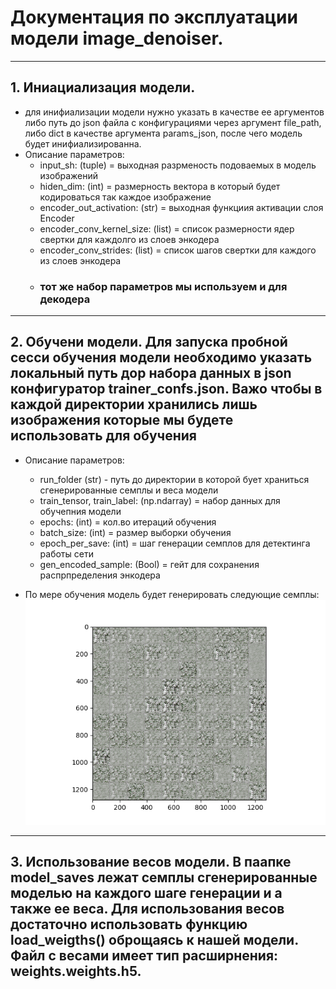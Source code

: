 # Документация по эксплуатации модели image_denoiser.

---
## 1. Иниациализация модели. 
- для инифиализации модели нужно указать в качестве ее аргументов либо путь до json файла с конфигурациями через аргумент file_path, либо dict в качестве аргумента params_json, после чего модель будет инифиализированна.
- Описание параметров:
    - input_sh: (tuple) = выходная разрменость подоваемых в модель изображений
    - hiden_dim: (int) = размерность вектора в который будет кодироваться так каждое изображение
    - encoder_out_activation: (str) = выходная функциия активации слоя Encoder
    - encoder_conv_kernel_size: (list) = список размерности ядер свертки для каждолго из слоев энкодера
    - encoder_conv_strides: (list) = список шагов свертки для каждого из слоев энкодера
    - ### тот же набор параметров мы используем и для декодера

---
## 2. Обучени модели. Для запуска пробной сесси обучения модели необходимо указать локальный путь дор набора данных в json конфигуратор trainer_confs.json. Важо чтобы в каждой директории хранились лишь изображения которые мы будете использовать для обучения

- Описание параметров:
    - run_folder (str) - путь до директории в которой бует храниться сгенерированные семплы и веса модели
    - train_tensor, train_label: (np.ndarray) = набор данных для обучепния модели
    - epochs: (int) = кол.во итераций обучения
    - batch_size: (int) = размер выборки обучения
    - epoch_per_save: (int) = шаг генерации семплов для детектинга работы сети
    - gen_encoded_sample: (Bool) = гейт для сохранения распрпределения энкодера

- По мере обучения модель будет генерировать следующие семплы:
    ![alt text](model_saves/generated_samples/generated_samples_3.png)
---

## 3. Использование весов модели. В паапке model_saves лежат семплы сгенерированные моделью на каждого шаге генерации и а также ее веса. Для использования весов достаточно использовать функцию load_weigths() оброщаясь к нашей модели. Файл с весами имеет тип расширнения: weights.weights.h5.
